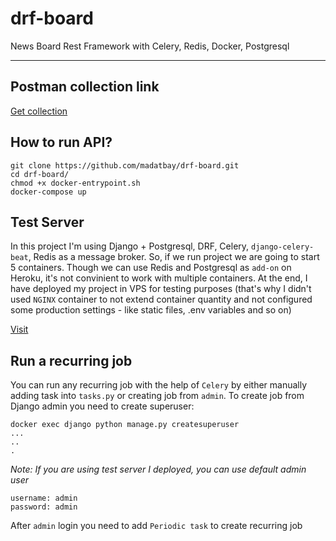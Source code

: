 # drf-board
News Board Rest Framework with  Celery, Redis, Docker, Postgresql 

---
## Postman collection link
[Get collection](https://www.getpostman.com/collections/211cc39eae3eaa9937f6)


## How to run API?
```
git clone https://github.com/madatbay/drf-board.git
cd drf-board/
chmod +x docker-entrypoint.sh
docker-compose up
```

## Test Server
In this project I'm using Django + Postgresql, DRF, Celery, `django-celery-beat`, Redis as a message broker. So, if we run project we are going to start 5 containers. Though we can use Redis and Postgresql as `add-on` on Heroku, it's not convinient to work with multiple containers. At the end, I have deployed my project in VPS for testing purposes (that's why I didn't used `NGINX` container to not extend container quantity and not configured some production settings - like static files, .env variables and so on)

[Visit](http://65.21.154.97/)

## Run a recurring job
You can run any recurring job with the help of `Celery` by either manually adding task into `tasks.py` or creating job from `admin`. To create job from Django admin you need to create superuser:
```
docker exec django python manage.py createsuperuser
...
..
.
```
*Note: If you are using test server I deployed, you can use default admin user*
```
username: admin
password: admin
```

After `admin` login you need to add `Periodic task` to create recurring job